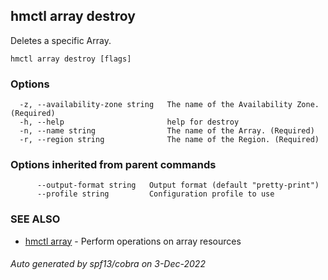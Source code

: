 ## hmctl array destroy

Deletes a specific Array.

```
hmctl array destroy [flags]
```

### Options

```
  -z, --availability-zone string   The name of the Availability Zone. (Required)
  -h, --help                       help for destroy
  -n, --name string                The name of the Array. (Required)
  -r, --region string              The name of the Region. (Required)
```

### Options inherited from parent commands

```
      --output-format string   Output format (default "pretty-print")
      --profile string         Configuration profile to use
```

### SEE ALSO

* [hmctl array](hmctl_array.md)	 - Perform operations on array resources

###### Auto generated by spf13/cobra on 3-Dec-2022
